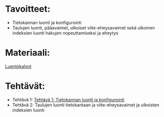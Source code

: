 # Tavoitteet:

- Tietokannan luonti ja konfigurointi
- Taulujen luonti, pääavaimet, ulkoiset viite-eheysavaimet sekä ulkoinen indeksien luonti hakujen nopeuttamiseksi ja eheytys


# Materiaali: 
[ Luentokalvot ](Luentokalvot_02.pdf)

# Tehtävät:   

- Tehtävä 1: 
[ Tehtävä 1: Tietokannan luonti ja konfigurointi ](Tehtava_01.md)
- Tehtävä 2: Taulujen luonti tietokantaan ja viite-eheysavaimet ja ulkoisten indeksien luonti
